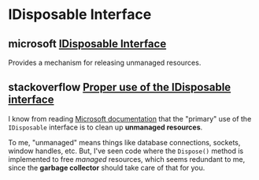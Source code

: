# IDisposable Interface

## microsoft [IDisposable Interface](https://docs.microsoft.com/en-us/dotnet/api/system.idisposable?view=net-6.0)

Provides a mechanism for releasing unmanaged resources.



## stackoverflow [Proper use of the IDisposable interface](https://stackoverflow.com/questions/538060/proper-use-of-the-idisposable-interface)

I know from reading [Microsoft documentation](https://docs.microsoft.com/dotnet/api/system.idisposable) that the "primary" use of the `IDisposable` interface is to clean up **unmanaged resources**.

To me, "unmanaged" means things like database connections, sockets, window handles, etc. But, I've seen code where the `Dispose()` method is implemented to free *managed* resources, which seems redundant to me, since the **garbage collector** should take care of that for you.